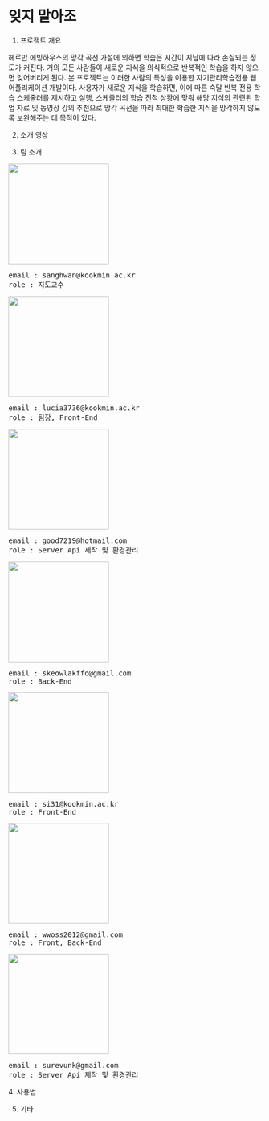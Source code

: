 <h1>잊지 말아조</h1>

1. 프로잭트 개요

 헤르만 에빙하우스의 망각 곡선 가설에 의하면 학습은 시간이 지남에 따라 손실되는 정도가 커진다. 거의 모든 사람들이 새로운 지식을 의식적으로 반복적인 학습을 하지 않으면 잊어버리게 된다. 
 본 프로젝트는 이러한 사람의 특성을 이용한 자기관리학습전용 웹 어플리케이션 개발이다.
 사용자가 새로운 지식을 학습하면, 이에 따른 숙달 반복 전용 학습 스케줄러를 제시하고  실행, 스케줄러의 학습 진척 상황에 맞춰 해당 지식의 관련된 학업 자료 및 동영상 강의 추천으로 망각 곡선을 따라 최대한 학습한 지식을 망각하지 않도록 보완해주는 데 목적이 있다.


2. 소개 영상

3. 팀 소개
<img src="C:\Users\82106\Desktop\k0.jpg" width="200px" height="200px">
<pre>
email : sanghwan@kookmin.ac.kr
role : 지도교수
</pre>
<img src="C:\Users\82106\Desktop\k1.jpg" width="200px" height="200px">
<pre>
email : lucia3736@kookmin.ac.kr
role : 팀장, Front-End
</pre>
<img src="C:\Users\82106\Desktop\k2.jpg" width="200px" height="200px">
<pre>
email : good7219@hotmail.com
role : Server Api 제작 및 환경관리
</pre>
<img src="C:\Users\82106\Desktop\k3.jpg" width="200px" height="200px">
<pre>
email : skeowlakffo@gmail.com
role : Back-End
</pre>
<img src="C:\Users\82106\Desktop\k4_2.jpg" width="200px" height="200px">
<pre>
email : si31@kookmin.ac.kr
role : Front-End
</pre>
<img src="C:\Users\82106\Desktop\k5.jpg" width="200px" height="200px">
<pre>
email : wwoss2012@gmail.com
role : Front, Back-End
</pre>
<img src="C:\Users\82106\Desktop\k6.jpg" width="200px" height="200px">
<pre>
email : surevunk@gmail.com
role : Server Api 제작 및 환경관리
</pre>
4. 사용법

5. 기타


